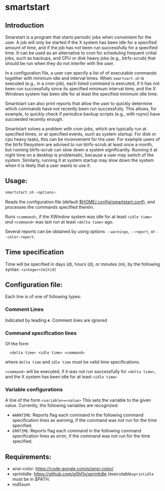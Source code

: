 # smartstart

## Introduction
Smarstart is a program that starts periodic jobs when convenient for the user.
A job will only be started if the X system has been idle for a specified
amount of time, and if the job has not been run successfully for a specified time.
It can be used as an alternative to cron for scheduling frequent critial jobs, such as backups, and CPU or disk heavy jobs (e.g., btrfs-scrub) that should be run when they do not interfer with the user.

In a configuration file, a user can specify a list of of executable commands together with minimum idle and interval times.
When `smartsart.sh` is executed (e.g., in a cron-job), each listed command is executed, if it has not been run successfully since its specified minimum interval time, and the X Windows system has been idle for at least the specified minimum idle time.

Smartstart can also print reports that allow the user to quickly determine which commands have not recently been run successfully.
This allows, for example, to quickly check if periodice backup scripts (e.g., with rsync) have succeeded recently enough.

Smartstart solves a problem with cron-jobs, which are typically run at specified times, or at specified events, such as system startup.
For disk or cpu heavy tasks, this can be invonvenient for the user.
For example users of the btrfs filesystem are advised to run btrfs-scrub at least once a month, but running btrfs-scrub can slow down a system significantly.
Running it at night time on a desktop is problematic, because a user may switch of the system.
Similarly, running it at system startup may slow down the system when it is likely that a user wants to use it.


## Usage:

```bash
smartstart.sh <options>
```

Reads the configuration file (default [$HOME/.config/smartstart.conf]()), and processes the commands specified therein.



Runs `<command>`, if the XWindow system was idle for at least `<idle time>` *and* `<command>` was last run at least `<delta time>` ago.

Several reports can be obtained by using options `--warnings`, `--report`, or `--color-report`.

## Time specification
Time will be specified in days (d), hours (d), or minutes (m), by the following syntax: `<integer>[m|h|d]`

## Configuration file:
Each line is of one of following types:

### Comment Lines
Indicated by  leading `#`. Comment lines are ignored

### Command specification lines
Of the form

```
  <delta time> <idle time> <command>
```

where `delta time` and `idle time` must be valid time specifications.

`<command>` will be executed, if it was not run successfully for `<delta time>`, and the X system has been idle for at least `<idle time>`

### Variable configurations
A line of the form `<variable>=<value>`
This sets the variable to the given value.
Currently, the following variables are recognized:

* `WARNTIME`: Reports flag each command in the following command specification lines as *warning*, if the command was not run for the time specified.
* `ERRTIME`: Reports flag each command in the following command specification lines as *error*, if the command was not run for the time specified.



## Requirements:
* ansi-color: https://code.google.com/p/ansi-color/
* xprintidle: https://github.com/g0hl1n/xprintidle (executable`xprintidle` must be in $PATH.
* md5sum
